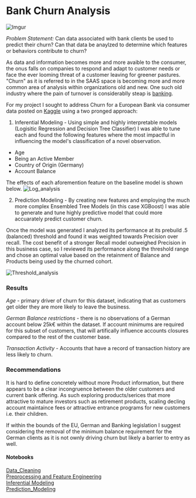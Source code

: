 # Bank Churn Analysis

![Imgur](https://i.imgur.com/nTEXr2F.jpg)

*Problem Statement:* Can data associated with bank clients be used to predict their churn? Can that data be anaylzed to determine which features or behaviors contribute to churn?

As data and information becomes more and more avaible to the consumer, the onus falls on companies to respond and adapt to customer needs or face the ever looming threat of a customer leaving for greener pastures. "Churn" as it is referred to in the SAAS space is becoming more and more common area of analysis within organizations old and new. One such old industry where the pain of turnover is considerablly steap is [banking](https://customerthink.com/new-customer-retention-a-fundamental-in-retail-financial-services/).

For my project I sought to address Churn for a European Bank via consumer data posted on [Kaggle](https://www.kaggle.com/sonalidasgupta95/churn-prediction-of-bank-customers) using a two pronged approach:

1. Inferential Modeling - Using simple and highly interpretable models (Logisitic Regression and Decision Tree Classifier) I was able to tune each and found the following features where the most impactful in influencing the model's classification of a novel observation.

* Age
* Being an Active Member
* Country of Origin (Germany)
* Account Balance

The effects of each aforemention feature on the baseline model is shown below.
![Log_analysis](https://i.imgur.com/XYPNoOB.png)

2. Prediction Modeling - By creating new features and employing the much more complex Ensembled Tree Models (in this case XGBoost) I was able to generate and tune highly predictive model that could more accuarately predict customer churn.

Once the model was generated I analyzed its performance at its prebuild .5 (balanced) threshold and found it was weighted towards Precision over recall. The cost benefit of a stronger Recall model outweighed Precision in this business case, so I reviewed its performance along the threshold range and chose an optimal value based on the retainment of Balance and Products being used by the churned cohort.

![Threshold_analysis](https://i.imgur.com/7tPgV1l.png)

### Results
*Age* - primary driver of churn for this dataset, indicating that as customers get older they are more likely to leave the business.

*German Balance restrictions* - there is no observations of a German account below 25k&euro; within the dataset. If account minimums are required for this subset of customers, that will artifically influence accounts closures compared to the rest of the customer base.

*Transaction Activity* - Accounts that have a record of transaction history are less likely to churn.

### Recommendations
It is hard to define concretely without more Product information, but there appears to be a clear incongruence between the older customers and current bank offering. As such exploring products/serices that more attractive to mature investors such as retirement products, scaling decling account maintaince fees or attractive entrance programs for new customers i.e. their children.

If within the bounds of the EU, German and Banking legislation I suggest considering the removal of the minimum balance requirement for the German clients as it is not ownly driving churn but likely a barrier to entry as well.

#### Notebooks
[Data_Cleaning](https://github.com/joe-orlich/Bank-Churn_Analysis/blob/main/Data_Cleaning_EDA.ipynb)<br />
[Preprocessing and Feature Engineering](https://github.com/joe-orlich/Bank-Churn_Analysis/blob/main/Preprocessing_Feature_Engineering.ipynb)<br />
[Inferential Modeling](https://github.com/joe-orlich/Bank-Churn_Analysis/blob/main/Inferential_Modeling.ipynb)<br />
[Prediction_Modeling](https://github.com/joe-orlich/Bank-Churn_Analysis/blob/main/Prediction_Modeling.ipynb)
